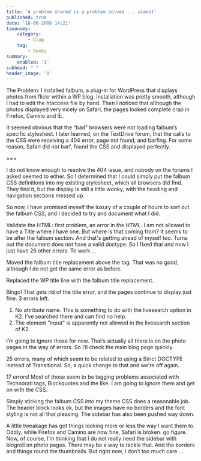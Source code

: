 ```yaml
---
title: 'A problem shared is a problem solved ... almost'
published: true
date: '18-06-2006 14:21'
taxonomy:
    category:
        - blog
    tag:
        - Geeky
summary:
    enabled: '1'
subhead: " "
header_image: '0'
---
```


The Problem: I installed falbum, a plug-in for WordPress that displays photos from flickr within a WP blog. Installation was pretty smooth, although I had to edit the htaccess file by hand. Then I noticed that although the photos displayed very nicely on Safari, the pages looked complete crap in Firefox, Camino and IE.

It seemed obvious that the “bad” browsers were not loading falbum’s specific stylesheet. I later learned, on the TextDrive forum, that the calls to the CSS were receiving a 404 error, page not found, and barfing. For some reason, Safari did not barf, found the CSS and displayed perfectly.

===

I do not know enough to resolve the 404 issue, and nobody on the forums I asked seemed to either. So I determined that I could simply put the falbum CSS definitions into my existing stylesheet, which all browsers did find. They find it, but the display is still a little wonky, with the heading and navigation sections messed up.

So now, I have promised myself the luxury of a couple of hours to sort out the falbum CSS, and I decided to try and document what I did.

Validate the HTML: first problem, an error in the HTML. I am not allowed to have a Title where I have one. But where is that coming from? It seems to be after the falbum section. And that's getting ahead of myself too. Turns out the document does not have a valid doctype. So I fixed that and now I just have 26 other errors. To work ...  

Moved the falbum title replacement above the <head> tag. That was no good, although I do not get the same error as before.

Replaced the WP title line with the falbum title replacement.

Bingo! That gets rid of the title error, and the pages continue to display just fine. 3 errors left.

1. No attribute name. This is something to do with the livesearch option in K2. I've searched there and can find no help.
2. The element "input" is apparently not allowed in the livesearch section of K2.

I’m going to ignore those for now. That’s actually all there is on the photo pages in the way of errors. So I’ll check the main blog page quickly.

25 errors, many of which seem to be related to using a Strict DOCTYPE instead of Transitional. So, a quick change to that and we're off again.

17 errors! Most of those seem to be tagging problems associated with Technorati tags, Blockquotes and the like. I am going to ignore them and get on with the CSS.

Simply sticking the falbum CSS into my theme CSS does a reasonable job. The header block looks ok, but the images have no borders and the font styling is not all that pleasing. The sidebar has also been pushed way down.

A little tweakage has got things looking more or less the way I want them to. Oddly, while Firefox and Camino are now fine, Safari is broken. go figure. Now, of course, I’m thinking that I do not really need the sidebar with blogroll on photo pages. There may be a way to tackle that. And the borders and things round the thumbnails. But right now, I don’t too much care ...
